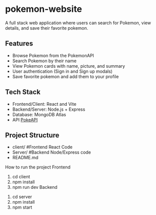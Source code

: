 # pokemon-website

A full stack web application where users can search for Pokemon, view details, and save their favorite pokemon.

## Features

- Browse Pokemon from the PokemonAPI
- Search Pokemon by their name
- View Pokemon cards with name, picture, and summary
- User authentication (Sign in and Sign up modals)
- Save favorite pokemon and add them to your profile

## Tech Stack

- Frontend/Client: React and Vite
- Backend/Server: Node.js + Express
- Database: MongoDB Atlas
- API [PokeAPI](https://pokeapi.co)

## Project Structure

- client/ #Frontend React Code
- Server/ #Backend Node/Express code
- README.md

How to run the project
Frontend

1. cd client
2. npm install
3. npm run dev
   Backend

1) cd server
2) npm install
3) npm start
